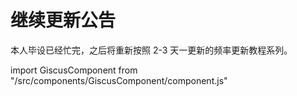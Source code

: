 # 继续更新公告

本人毕设已经忙完，之后将重新按照 2-3 天一更新的频率更新教程系列。

import GiscusComponent from "/src/components/GiscusComponent/component.js"

<GiscusComponent/>
